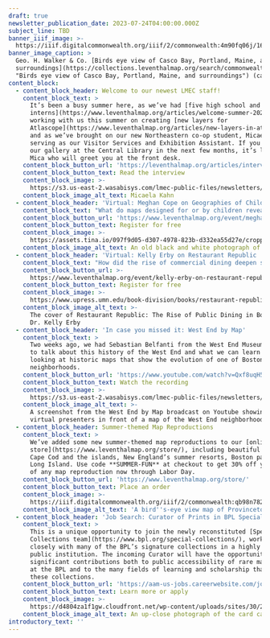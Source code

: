 ```yaml
---
draft: true
newsletter_publication_date: 2023-07-24T04:00:00.000Z
subject_line: TBD
banner_iiif_image: >-
  https://iiif.digitalcommonwealth.org/iiif/2/commonwealth:4m90fq06j/1664,2361,8689,2296/1200,/0/default.jpg
banner_image_caption: >
  Geo. H. Walker & Co. [Birds eye view of Casco Bay, Portland, Maine, and
  surroundings](https://collections.leventhalmap.org/search/commonwealth:r494vs43c
  "Birds eye view of Casco Bay, Portland, Maine, and surroundings") (ca. 1906)
content_block:
  - content_block_header: Welcome to our newest LMEC staff!
    content_block_text: >
      It’s been a busy summer here, as we’ve had [five high school and college
      interns](https://www.leventhalmap.org/articles/welcome-summer-2023-interns/)
      working with us this summer on creating [new layers for
      Atlascope](https://www.leventhalmap.org/articles/new-layers-in-atlascope/)
      and as we’ve brought on our new Northeastern co-op student, Micaela Kahn,
      serving as our Visitor Services and Exhibition Assistant. If you stop by
      our gallery at the Central Library in the next few months, it’s likely
      Mica who will greet you at the front desk. 
    content_block_button_url: 'https://leventhalmap.org/articles/interview-with-micaela-kahn'
    content_block_button_text: Read the interview
    content_block_image: >-
      https://s3.us-east-2.wasabisys.com/lmec-public-files/newsletters/mica-kahn.jpg
    content_block_image_alt_text: Micaela Kahn
  - content_block_header: 'Virtual: Meghan Cope on Geographies of Childhood · July 25, 12:00 pm ET'
    content_block_text: "What do maps designed for or by children reveal about the conditions, spaces, and places of childhood? What insights can be gained about the historical geographies of childhood from primary source material? Join us on Tuesday, July 25 at 12:00 pm ET with Dr. Meghan Cope for a virtual talk on the conditions and experiences of childhood in early twentieth-century New England. _This talk is free and open to the public. It will broadcast live to our [Facebook page](https://www.facebook.com/bplmaps) and [YouTube channel](https://www.youtube.com/@LeventhalMapEducationCenter)._"
    content_block_button_url: 'https://www.leventhalmap.org/event/meghan-cope-geographies-of-childhood/'
    content_block_button_text: Register for free
    content_block_image: >-
      https://assets.tina.io/097f9d05-d307-4978-823b-d332ea55d27e/cropped-playground2.jpeg
    content_block_image_alt_text: An old black and white photograph of children playing on a playground
  - content_block_header: 'Virtual: Kelly Erby on Restaurant Republic · August 14, 12:00 pm ET'
    content_block_text: "How did the rise of commercial dining deepen social fragmentation in nineteenth-century Boston? Join us on Monday, August 14 at 12:00 pm ET with Dr. Kelly Erby for a virtual talk on her book, [_Restaurant Republic: The Rise of Public Dining in Boston_](https://www.upress.umn.edu/book-division/books/restaurant-republic). _Restaurant Republic_ sheds light on how commercial dining both reflected and helped shape growing fragmentation along lines of race, class, and gender—from the elite Tremont House, which served fashionable French cuisine, to such plebeian and ethnic venues as oyster saloons and Chinese chop suey houses."
    content_block_button_url: >-
      https://www.leventhalmap.org/event/kelly-erby-on-restaurant-republic-the-rise-of-public-dining-in-boston/
    content_block_button_text: Register for free
    content_block_image: >-
      https://www.upress.umn.edu/book-division/books/restaurant-republic/@@images/image/mini
    content_block_image_alt_text: >-
      The cover of Restaurant Republic: The Rise of Public Dining in Boston by
      Dr. Kelly Erby
  - content_block_header: 'In case you missed it: West End by Map'
    content_block_text: >
      Two weeks ago, we had Sebastian Belfanti from the West End Museum join us
      to talk about this history of the West End and what we can learn from
      looking at historic maps that show the evolution of one of Boston’s oldest
      neighborhoods. 
    content_block_button_url: 'https://www.youtube.com/watch?v=Qxf8uqH55Ho'
    content_block_button_text: Watch the recording
    content_block_image: >-
      https://s3.us-east-2.wasabisys.com/lmec-public-files/newsletters/west-end-by-map-recording.jpg
    content_block_image_alt_text: >-
      A screenshot from the West End by Map broadcast on Youtube showing two
      virtual presenters in front of a map of the West End neighborhood
  - content_block_header: Summer-themed Map Reproductions
    content_block_text: >
      We’ve added some new summer-themed map reproductions to our [online gift
      store](https://www.leventhalmap.org/store/), including beautiful images of
      Cape Cod and the islands, New England’s summer resorts, Boston parks, and
      Long Island. Use code **SUMMER-FUN** at checkout to get 30% off your purchase
      of any map reproduction now through Labor Day.
    content_block_button_url: 'https://www.leventhalmap.org/store/'
    content_block_button_text: Place an order
    content_block_image: >-
      https://iiif.digitalcommonwealth.org/iiif/2/commonwealth:qb98n782n/full/500,/0/default.jpg
    content_block_image_alt_text: 'A bird''s-eye view map of Provincetown, MA'
  - content_block_header: 'Job Search: Curator of Prints in BPL Special Collections'
    content_block_text: >
      This is a unique opportunity to join the newly reconstituted [Special
      Collections team](https://www.bpl.org/special-collections/), working
      closely with many of the BPL’s signature collections in a highly visible
      public institution. The incoming Curator will have the opportunity to make
      significant contributions both to public accessibility of rare materials
      at the BPL and to the many fields of learning and scholarship that rely on
      these collections.
    content_block_button_url: 'https://aam-us-jobs.careerwebsite.com/job/curator-of-prints/69974655/'
    content_block_button_text: Learn more or apply
    content_block_image: >-
      https://d4804za1f1gw.cloudfront.net/wp-content/uploads/sites/30/2022/08/MicrosoftTeams-image-444x444.jpg?ver=220823180441
    content_block_image_alt_text: An up-close photograph of the card catalogs in the BPL Special Collections
introductory_text: ''
---
```








